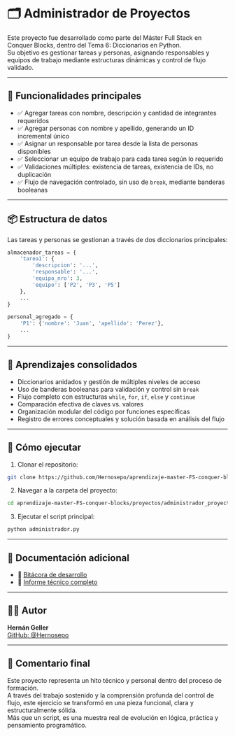 
# 🗂 Administrador de Proyectos

Este proyecto fue desarrollado como parte del Máster Full Stack en Conquer Blocks, dentro del Tema 6: Diccionarios en Python.  
Su objetivo es gestionar tareas y personas, asignando responsables y equipos de trabajo mediante estructuras dinámicas y control de flujo validado.

---

## 🚀 Funcionalidades principales

- ✅ Agregar tareas con nombre, descripción y cantidad de integrantes requeridos
- ✅ Agregar personas con nombre y apellido, generando un ID incremental único
- ✅ Asignar un responsable por tarea desde la lista de personas disponibles
- ✅ Seleccionar un equipo de trabajo para cada tarea según lo requerido
- ✅ Validaciones múltiples: existencia de tareas, existencia de IDs, no duplicación
- ✅ Flujo de navegación controlado, sin uso de `break`, mediante banderas booleanas

---

## 📦 Estructura de datos

Las tareas y personas se gestionan a través de dos diccionarios principales:

```python
almacenador_tareas = {
    'tarea1': {
        'descripcion': '...',
        'responsable': '...',
        'equipo_nro': 3,
        'equipo': ['P2', 'P3', 'P5']
    },
    ...
}

personal_agregado = {
    'P1': {'nombre': 'Juan', 'apellido': 'Perez'},
    ...
}
```

---

## 🧠 Aprendizajes consolidados

- Diccionarios anidados y gestión de múltiples niveles de acceso
- Uso de banderas booleanas para validación y control sin `break`
- Flujo completo con estructuras `while`, `for`, `if`, `else` y `continue`
- Comparación efectiva de claves vs. valores
- Organización modular del código por funciones específicas
- Registro de errores conceptuales y solución basada en análisis del flujo

---

## 🧪 Cómo ejecutar

1. Clonar el repositorio:
```bash
git clone https://github.com/Hernosepo/aprendizaje-master-FS-conquer-blocks.git
```

2. Navegar a la carpeta del proyecto:
```bash
cd aprendizaje-master-FS-conquer-blocks/proyectos/administrador_proyectos
```

3. Ejecutar el script principal:
```bash
python administrador.py
```

---

## 📘 Documentación adicional

- 📄 [Bitácora de desarrollo](./Bitacora_Tema6_Administracion_Proyectos.md)
- 📄 [Informe técnico completo](./Informe_Admin_Proyectos_Tema6.md)

---

## 👨‍💻 Autor

**Hernán Geller**  
[GitHub: @Hernosepo](https://github.com/Hernosepo)

---

## 🎯 Comentario final

Este proyecto representa un hito técnico y personal dentro del proceso de formación.  
A través del trabajo sostenido y la comprensión profunda del control de flujo, este ejercicio se transformó en una pieza funcional, clara y estructuralmente sólida.  
Más que un script, es una muestra real de evolución en lógica, práctica y pensamiento programático.

